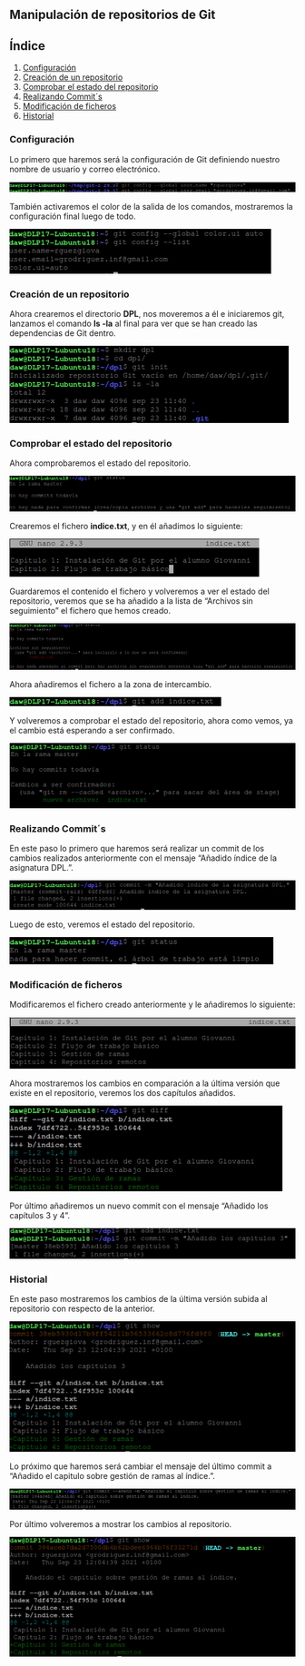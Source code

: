 ## **Manipulación de repositorios de Git**

## **Índice** 
1. [Configuración](#id1)
2. [Creación de un repositorio](#id2)
3. [Comprobar el estado del repositorio](#id3)
4. [Realizando Commit´s](#id4)
5. [Modificación de ficheros](#id5)
6. [Historial](#id6)

### **Configuración**<a name = "id1"></a>
Lo primero que haremos será la configuración de Git definiendo nuestro nombre de usuario y correo electrónico.

![Configuración de usuario y correo electrónico](img/manipulacion/1.png)

También activaremos el color de la salida de los comandos, mostraremos la configuración final luego de todo.

![Configuración del color de salida](img/manipulacion/2.png)

### **Creación de un repositorio**<a name = "id2"></a>
Ahora crearemos el directorio **DPL**, nos moveremos a él e iniciaremos git, lanzamos el comando **ls -la** al final para ver que se han creado las dependencias de Git dentro.

![Creación del directorio DPL, iniciación de Git en él y comprobación de las dependencias de Git](img/manipulacion/3.png)

### **Comprobar el estado del repositorio**<a name = "id3"></a>
Ahora comprobaremos el estado del repositorio.

![Comprobación del estado del directorio](img/manipulacion/4.png)

Crearemos el fichero **indice.txt**, y en él añadimos lo siguiente:

![Creación del fichero indice.txt con datos introducidos](img/manipulacion/5.png)

Guardaremos el contenido el fichero y volveremos a ver el estado del repositorio, veremos que se ha añadido a la lista de “Archivos sin seguimiento” el fichero que hemos creado.

![Comprobación del estado dle repositorio](img/manipulacion/6.png)

Ahora añadiremos el fichero a la zona de intercambio.

![Añadido el fichero a la zona de intercambio local](img/manipulacion/7.png)

Y volveremos a comprobar el estado del repositorio, ahora como vemos, ya el cambio está esperando a ser confirmado.

![Comprobación del directorio](img/manipulacion/8.png)

### **Realizando Commit´s**<a name = "id4"></a>
En este paso lo primero que haremos será realizar un commit de los cambios realizados anteriormente con el mensaje “Añadido índice de la asignatura DPL.”.

![Realización del primer commit](img/manipulacion/9.png)

Luego de esto, veremos el estado del repositorio.

![Comprobar estado del repositorio](img/manipulacion/10.png)

### **Modificación de ficheros**<a name = "id5"></a>
Modificaremos el fichero creado anteriormente y le añadiremos lo siguiente:

![Modificación del fichero añadiendo información adicional](img/manipulacion/11.png)

Ahora mostraremos los cambios en comparación a la última versión que existe en el repositorio, veremos los dos capítulos añadidos.

![Comprobación de los cambios realizados](img/manipulacion/12.png)

Por último añadiremos un nuevo commit con el mensaje “Añadido los capítulos 3  y 4”.

![Realización de un commit nuevo](img/manipulacion/13.png)

### **Historial**<a name = "id6"></a>
En este paso mostraremos los cambios de la última versión subida al repositorio con respecto de la anterior.

![Comprobación de cambios respecto al directorio](img/manipulacion/14.png)

Lo próximo que haremos será cambiar el mensaje del último commit a “Añadido el capitulo sobre gestión de ramas al índice.”.

![Actualización del mensaje de commit](img/manipulacion/15.png)

Por último volveremos a mostrar los cambios al repositorio.

![Comprobación de los cambios en el repositorio](img/manipulacion/16.png)
